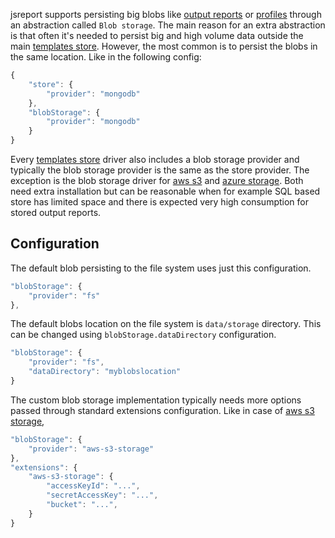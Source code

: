 
jsreport supports persisting big blobs like [output reports](/learn/reports) or [profiles](/learn/studio#profiles) through an abstraction called `Blob storage`. The main reason for an extra abstraction is that often it's needed to persist big and high volume data outside the main [templates store](/learn/template-stores). However, the most common is to persist the blobs in the same location. Like in the following config:

```js
{
	"store": { 
		"provider": "mongodb"
	},
	"blobStorage": {
		"provider": "mongodb"
	}
}
```

Every [templates store](/learn/template-stores) driver also includes a blob storage provider and typically the blob storage provider is the same as the store provider.
The exception is the blob storage driver for [aws s3](https://github.com/jsreport/jsreport/packages/jsreport-aws-s3-storage) and [azure storage](https://github.com/jsreport/jsreport/packages/jsreport-azure-storage). Both need extra installation but can be reasonable when for example SQL based store has limited space and there is expected very high consumption for stored output reports.

## Configuration

The default blob persisting to the file system uses just this configuration.
```js
"blobStorage": {
	"provider": "fs"
},
```

The default blobs location on the file system is `data/storage` directory. This can be changed using `blobStorage.dataDirectory` configuration.

```js
"blobStorage": {
	"provider": "fs",
	"dataDirectory": "myblobslocation"
}
```

The custom blob storage implementation typically needs more options passed through standard extensions configuration. Like in case of [aws s3 storage](https://github.com/jsreport/jsreport/packages/jsreport-aws-s3-storage),
```js
"blobStorage": {  
	"provider": "aws-s3-storage"
},
"extensions": {
	"aws-s3-storage": {
		"accessKeyId": "...",
		"secretAccessKey": "...",
		"bucket": "...",  
	}	
}	
```
